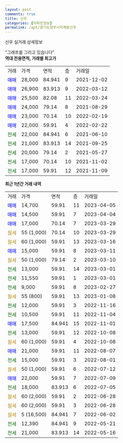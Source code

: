 ```yaml
---
layout: post
comments: true
title: 신우
categories: [아파트정보]
permalink: /apt/경기도양주시덕계동신우
---
```


신우 실거래 상세정보

<script type="text/javascript">
  google.charts.load('current', {'packages':['line', 'corechart']});
  google.charts.setOnLoadCallback(drawChart);

  function drawChart() {
    var data = new google.visualization.DataTable();
    data.addColumn('date', '거래일');
    data.addColumn('number', "매매");
    data.addColumn('number', "전세");
    data.addColumn('number', "전매");

    data.addRows([[new Date(Date.parse("2023-04-05")), 14700, null, null], [new Date(Date.parse("2023-04-04")), 14500, null, null], [new Date(Date.parse("2023-03-29")), 17000, null, null], [new Date(Date.parse("2023-03-29")), null, null, null], [new Date(Date.parse("2023-03-16")), null, null, null], [new Date(Date.parse("2023-03-11")), 15000, null, null], [new Date(Date.parse("2023-03-10")), null, null, null], [new Date(Date.parse("2023-03-01")), null, 13000, null], [new Date(Date.parse("2023-03-01")), null, 11550, null], [new Date(Date.parse("2023-02-27")), null, 9000, null], [new Date(Date.parse("2023-01-08")), null, null, null], [new Date(Date.parse("2022-11-16")), null, 12000, null], [new Date(Date.parse("2022-11-04")), null, 10500, null], [new Date(Date.parse("2022-11-01")), 17500, null, null], [new Date(Date.parse("2022-10-08")), null, 13000, null], [new Date(Date.parse("2022-10-08")), null, null, null], [new Date(Date.parse("2022-08-07")), 21000, null, null], [new Date(Date.parse("2022-08-01")), null, 15000, null], [new Date(Date.parse("2022-07-12")), null, null, null], [new Date(Date.parse("2022-07-09")), 22000, null, null], [new Date(Date.parse("2022-07-05")), null, 18000, null], [new Date(Date.parse("2022-06-28")), null, null, null], [new Date(Date.parse("2022-06-28")), null, null, null], [new Date(Date.parse("2022-06-02")), null, null, null], [new Date(Date.parse("2022-05-21")), null, 12390, null], [new Date(Date.parse("2022-05-16")), null, 21000, null]]);

    var options = {
      hAxis: {
        format: 'yyyy/MM/dd'
      },    
      lineWidth: 0,
      pointsVisible: true,    
      title: '최근 1년간 유형별 실거래가 분포',
      legend: { position: 'bottom' }
    };

    var formatter = new google.visualization.NumberFormat({pattern:'###,###'} );
    formatter.format(data, 1);
    formatter.format(data, 2);
    
    setTimeout(function() {
        var chart = new google.visualization.LineChart(document.getElementById('columnchart_material'));
        chart.draw(data, (options));
        document.getElementById('loading').style.display = 'none';
    }, 200);
  }
</script>


<div id="loading" style="z-index:20; display: block; margin-left: 0px">"그래프를 그리고 있습니다"</div>
<div id="columnchart_material" style="width: 95%; margin-left: 0px; display: block"></div>
<!-- contents start -->
<b>역대 전용면적, 거래별 최고가</b>
<table class="sortable">
    <tr>
      <td>거래</td>
      <td>가격</td>
      <td>면적</td>
      <td>층</td>
      <td>거래일</td>
    </tr>
        <tr>
          <td><a style="color: blue">매매</a></td>
          <td>28,000</td>
          <td>84.941</td>
          <td>9</td>
          <td>2021-12-02</td>
        </tr>            <tr>
          <td><a style="color: blue">매매</a></td>
          <td>26,900</td>
          <td>83.913</td>
          <td>9</td>
          <td>2022-03-12</td>
        </tr>            <tr>
          <td><a style="color: blue">매매</a></td>
          <td>25,500</td>
          <td>82.08</td>
          <td>11</td>
          <td>2022-03-24</td>
        </tr>            <tr>
          <td><a style="color: blue">매매</a></td>
          <td>24,000</td>
          <td>79.14</td>
          <td>8</td>
          <td>2021-08-29</td>
        </tr>            <tr>
          <td><a style="color: blue">매매</a></td>
          <td>23,000</td>
          <td>70.14</td>
          <td>10</td>
          <td>2022-02-19</td>
        </tr>            <tr>
          <td><a style="color: blue">매매</a></td>
          <td>22,000</td>
          <td>59.91</td>
          <td>4</td>
          <td>2022-02-22</td>
        </tr>        
        <tr>
              <td><a style="color: darkgreen">전세</a></td>
              <td>22,000</td>
              <td>84.941</td>
              <td>6</td>
              <td>2021-06-10</td>
            </tr>            <tr>
              <td><a style="color: darkgreen">전세</a></td>
              <td>21,000</td>
              <td>83.913</td>
              <td>14</td>
              <td>2021-09-25</td>
            </tr>            <tr>
              <td><a style="color: darkgreen">전세</a></td>
              <td>20,000</td>
              <td>79.14</td>
              <td>2</td>
              <td>2021-05-27</td>
            </tr>            <tr>
              <td><a style="color: darkgreen">전세</a></td>
              <td>17,000</td>
              <td>70.14</td>
              <td>10</td>
              <td>2021-11-02</td>
            </tr>            <tr>
              <td><a style="color: darkgreen">전세</a></td>
              <td>17,000</td>
              <td>59.91</td>
              <td>12</td>
              <td>2021-11-09</td>
            </tr>        
    
</table>

<b>최근 1년간 거래 내역</b>

<table class="sortable">
    <tr>
      <td>거래</td>
      <td>가격</td>
      <td>면적</td>
      <td>층</td>
      <td>거래일</td>
    </tr>
    <tr>
      <td><a style="color: blue">매매</a></td>
      <td>14,700</td>
      <td>59.91</td>
      <td>11</td>
      <td>2023-04-05</td>
    </tr>          <tr>
      <td><a style="color: blue">매매</a></td>
      <td>14,500</td>
      <td>59.91</td>
      <td>7</td>
      <td>2023-04-04</td>
    </tr>          <tr>
      <td><a style="color: blue">매매</a></td>
      <td>17,000</td>
      <td>70.14</td>
      <td>7</td>
      <td>2023-03-29</td>
    </tr>          <tr>
      <td><a style="color: darkgoldenrod">월세</a></td>
      <td>55 (1,000)</td>
      <td>70.14</td>
      <td>10</td>
      <td>2023-03-29</td>
    </tr>          <tr>
      <td><a style="color: darkgoldenrod">월세</a></td>
      <td>60 (1,000)</td>
      <td>59.91</td>
      <td>13</td>
      <td>2023-03-16</td>
    </tr>          <tr>
      <td><a style="color: blue">매매</a></td>
      <td>15,000</td>
      <td>59.91</td>
      <td>8</td>
      <td>2023-03-11</td>
    </tr>          <tr>
      <td><a style="color: darkgoldenrod">월세</a></td>
      <td>50 (1,000)</td>
      <td>79.14</td>
      <td>2</td>
      <td>2023-03-10</td>
    </tr>          <tr>
      <td><a style="color: darkgreen">전세</a></td>
      <td>13,000</td>
      <td>59.91</td>
      <td>14</td>
      <td>2023-03-01</td>
    </tr>          <tr>
      <td><a style="color: darkgreen">전세</a></td>
      <td>11,550</td>
      <td>59.91</td>
      <td>1</td>
      <td>2023-03-01</td>
    </tr>          <tr>
      <td><a style="color: darkgreen">전세</a></td>
      <td>9,000</td>
      <td>59.91</td>
      <td>8</td>
      <td>2023-02-27</td>
    </tr>          <tr>
      <td><a style="color: darkgoldenrod">월세</a></td>
      <td>55 (800)</td>
      <td>59.91</td>
      <td>13</td>
      <td>2023-01-08</td>
    </tr>          <tr>
      <td><a style="color: darkgreen">전세</a></td>
      <td>12,000</td>
      <td>59.91</td>
      <td>3</td>
      <td>2022-11-16</td>
    </tr>          <tr>
      <td><a style="color: darkgreen">전세</a></td>
      <td>10,500</td>
      <td>59.91</td>
      <td>11</td>
      <td>2022-11-04</td>
    </tr>          <tr>
      <td><a style="color: blue">매매</a></td>
      <td>17,500</td>
      <td>84.941</td>
      <td>15</td>
      <td>2022-11-01</td>
    </tr>          <tr>
      <td><a style="color: darkgreen">전세</a></td>
      <td>13,000</td>
      <td>59.91</td>
      <td>12</td>
      <td>2022-10-08</td>
    </tr>          <tr>
      <td><a style="color: darkgoldenrod">월세</a></td>
      <td>60 (1,000)</td>
      <td>59.91</td>
      <td>4</td>
      <td>2022-10-08</td>
    </tr>          <tr>
      <td><a style="color: blue">매매</a></td>
      <td>21,000</td>
      <td>59.91</td>
      <td>11</td>
      <td>2022-08-07</td>
    </tr>          <tr>
      <td><a style="color: darkgreen">전세</a></td>
      <td>15,000</td>
      <td>59.91</td>
      <td>3</td>
      <td>2022-08-01</td>
    </tr>          <tr>
      <td><a style="color: darkgoldenrod">월세</a></td>
      <td>50 (1,000)</td>
      <td>59.91</td>
      <td>6</td>
      <td>2022-07-12</td>
    </tr>          <tr>
      <td><a style="color: blue">매매</a></td>
      <td>22,000</td>
      <td>59.91</td>
      <td>7</td>
      <td>2022-07-09</td>
    </tr>          <tr>
      <td><a style="color: darkgreen">전세</a></td>
      <td>18,000</td>
      <td>83.913</td>
      <td>6</td>
      <td>2022-07-05</td>
    </tr>          <tr>
      <td><a style="color: darkgoldenrod">월세</a></td>
      <td>60 (2,000)</td>
      <td>59.91</td>
      <td>2</td>
      <td>2022-06-28</td>
    </tr>          <tr>
      <td><a style="color: darkgoldenrod">월세</a></td>
      <td>60 (2,000)</td>
      <td>59.91</td>
      <td>3</td>
      <td>2022-06-28</td>
    </tr>          <tr>
      <td><a style="color: darkgoldenrod">월세</a></td>
      <td>5 (16,500)</td>
      <td>84.941</td>
      <td>7</td>
      <td>2022-06-02</td>
    </tr>          <tr>
      <td><a style="color: darkgreen">전세</a></td>
      <td>12,390</td>
      <td>84.941</td>
      <td>9</td>
      <td>2022-05-21</td>
    </tr>          <tr>
      <td><a style="color: darkgreen">전세</a></td>
      <td>21,000</td>
      <td>83.913</td>
      <td>14</td>
      <td>2022-05-16</td>
    </tr>      </table>
<!-- contents end -->    

